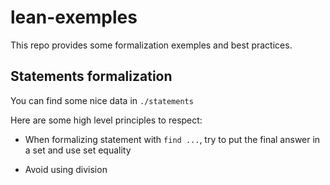 # lean-exemples

This repo provides some formalization exemples and best practices.

## Statements formalization

You can find some nice data in `./statements`

Here are some high level principles to respect:
- When formalizing statement with `find ...`, try to put the final answer in a set and use set equality

- Avoid using division